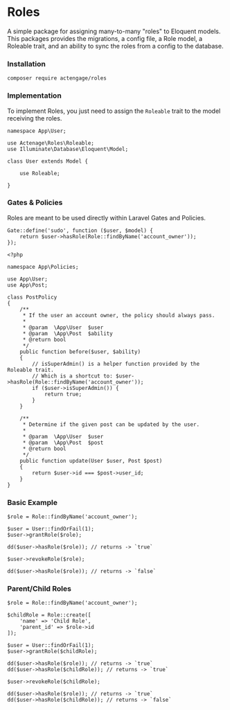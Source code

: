 # Roles

A simple package for assigning many-to-many "roles" to Eloquent models. This
packages provides the migrations, a config file, a Role model, a Roleable trait,
and an ability to sync the roles from a config to the database.

### Installation

    composer require actengage/roles

### Implementation

To implement Roles, you just need to assign the `Roleable` trait to the model
receiving the roles.

    namespace App\User;

    use Actenage\Roles\Roleable;
    use Illuminate\Database\Eloquent\Model;

    class User extends Model {

        use Roleable;

    }

### Gates & Policies

Roles are meant to be used directly within Laravel Gates and Policies.
```
Gate::define('sudo', function ($user, $model) {
    return $user->hasRole(Role::findByName('account_owner'));
});
```
```
<?php

namespace App\Policies;

use App\User;
use App\Post;

class PostPolicy
{
    /**
     * If the user an account owner, the policy should always pass.
     *
     * @param  \App\User  $user
     * @param  \App\Post  $ability
     * @return bool
     */
    public function before($user, $ability)
    {
        // isSuperAdmin() is a helper function provided by the Roleable trait.
        // Which is a shortcut to: $user->hasRole(Role::findByName('account_owner'));
        if ($user->isSuperAdmin()) {
            return true;
        }
    }

    /**
     * Determine if the given post can be updated by the user.
     *
     * @param  \App\User  $user
     * @param  \App\Post  $post
     * @return bool
     */
    public function update(User $user, Post $post)
    {
        return $user->id === $post->user_id;
    }
}
```
### Basic Example
```
$role = Role::findByName('account_owner');

$user = User::findOrFail(1);
$user->grantRole($role);

dd($user->hasRole($role)); // returns -> `true`

$user->revokeRole($role);

dd($user->hasRole($role)); // returns -> `false`
```

### Parent/Child Roles
```
$role = Role::findByName('account_owner');

$childRole = Role::create([
    'name' => 'Child Role',
    'parent_id' => $role->id
]);

$user = User::findOrFail(1);
$user->grantRole($childRole);

dd($user->hasRole($role)); // returns -> `true`
dd($user->hasRole($childRole)); // returns -> `true`

$user->revokeRole($childRole);

dd($user->hasRole($role)); // returns -> `true`
dd($user->hasRole($childRole)); // returns -> `false`
```
